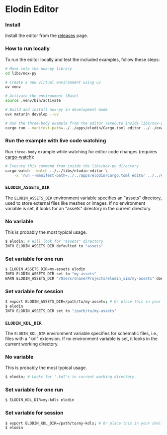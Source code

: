 # Elodin Editor

### Install
Install the editor from the [releases](https://github.com/elodin-sys/elodin/releases) page.

### How to run locally
To run the editor locally and test the included examples, follow these steps:

```bash
# Move into the nox-py library
cd libs/nox-py

# Create a new virtual environment using uv
uv venv

# Activate the environment (Bash)
source .venv/bin/activate

# Build and install nox-py in development mode
uvx maturin develop --uv

# Run the three-body example from the editor (execute inside libs/nox-py)
cargo run --manifest-path=../../apps/elodin/Cargo.toml editor ../../examples/three-body/main.py
```

### Run the example with live code watching
Run `three-body` example while watching for editor code changes (requires [cargo-watch](https://crates.io/crates/cargo-watch)):

```bash
# Execute this command from inside the libs/nox-py directory
cargo watch --watch ../../libs/elodin-editor \
    -x 'run --manifest-path=../../apps/elodin/Cargo.toml editor ../../examples/three-body/main.py'
```

### `ELODIN_ASSETS_DIR`

The `ELODIN_ASSETS_DIR` environment variable specifies an "assets" directory,
used to store external files like meshes or images. If no environment variable
is set, it looks for an "assets" directory in the current directory.

### No variable
This is probably the most typical usage.
```sh
$ elodin; # Will look for "assets" directory.
INFO ELODIN_ASSETS_DIR defaulted to "assets"
```
### Set variable for one run
```sh
$ ELODIN_ASSETS_DIR=my-assets elodin
INFO ELODIN_ASSETS_DIR set to "my-assets"
WARN ELODIN_ASSETS_DIR "/Users/shane/Projects/elodin_sim/my-assets" does not exist.
```
### Set variable for session
```sh
$ export ELODIN_ASSETS_DIR=/path/to/my-assets; # Or place this in your shell's rc file.
$ elodin
INFO ELODIN_ASSETS_DIR set to "/path/to/my-assets"
```

### `ELODIN_KDL_DIR`

The `ELODIN_KDL_DIR` environment variable specifies for schematic files, i.e.,
files with a "kdl" extension. If no environment variable is set, it looks in the
current working directory.

### No variable
This is probably the most typical usage.
```sh
$ elodin; # Looks for ".kdl"s in current working directory.
```
### Set variable for one run
```sh
$ ELODIN_KDL_DIR=my-kdls elodin
```
### Set variable for session
```sh
$ export ELODIN_KDL_DIR=/path/to/my-kdls; # Or place this in your shell's rc file.
$ elodin
```
